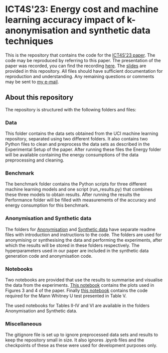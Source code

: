 # ICT4S'23: Energy cost and machine learning accuracy impact of k-anonymisation and synthetic data techniques
This is the repository that contains the code for the [ICT4S'23 paper](https://scholar.google.com/scholar?oi=bibs&hl=nl&cluster=18290856347761732206). The code may be reproduced by referring to this paper. The presentation of the paper was recorded, you can find the recording [here](https://www.youtube.com/watch?v=WccsQ_PoL5U&t=3665s&ab_channel=ICT4SConferenceOnlineChannel). The [slides](https://github.com/PepijndeReus/Privacy-Enhancing-ML/blob/main/ICT4S23-presentation.pptx) are provided in this repository. All files should have sufficient documentation for reproduction and understanding. Any remaining questions or comments may be sent to [my e-mail](mailto:p.dereus@uva.nl).

## About this repository
The repository is structured with the following folders and files:
### Data
This folder contains the data sets obtained from the UCI machine learning repository, separated using two different folders. It also contains two Python files to clean and preprocess the data sets as described in the Experimental Setup of the paper. After running these files the Energy folder will be available containing the energy consumptions of the data preprocessing and cleaning.

### Benchmark
The benchmark folder contains the Python scripts for three different machine learning models and one script (run_results.py) that combines these three models to obtain results. After running the results the Performance folder will be filled with measurements of the accuracy and energy consumption for this benchmark.

### Anonymisation and Synthetic data
The folders for [Anonymisation](https://github.com/PepijndeReus/Privacy-Enhancing-ML/tree/main/Anonymisation) and [Synthetic data](https://github.com/PepijndeReus/Privacy-Enhancing-ML/tree/main/Synthetic_data) have separate readme files with introduction and instructions to the code. The folders are used for anonymising or synthesising the data and performing the experiments, after which the results will be stored in these folders respectively. The hyperparameters used in our paper are included in the synthetic data generation code and anonymisation code.

### Notebooks
Two notebooks are provided that use the results to summarise and visualise the data from the experiments. [This notebook](https://github.com/PepijndeReus/Privacy-Enhancing-ML/blob/main/analysis_paper.ipynb) contains the plots used in Figures 3 and 4 of the paper. Finally [this notebook](https://github.com/PepijndeReus/Privacy-Enhancing-ML/blob/main/MannWhitney.ipynb) contains the code required for the Mann Whitney U test presented in Table V.

The used notebooks for Tables II-IV and VI are available in the folders Anonymisation and Synthetic data.

### Miscellaneous
The gitignore file is set up to ignore preprocessed data sets and results to keep the repository small in size. It also ignores .ipynb files and the checkpoints of these as these were used for development purposes only.
